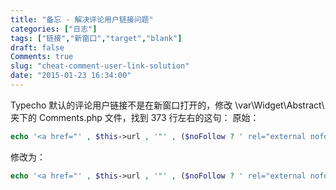```yaml
---
title: "备忘 - 解决评论用户链接问题"
categories: ["日志"]
tags: ["链接","新窗口","target","blank"]
draft: false
Comments: true
slug: "cheat-comment-user-link-solution"
date: "2015-01-23 16:34:00"
---
```


Typecho 默认的评论用户链接不是在新窗口打开的，修改 \var\Widget\Abstract\ 夹下的 Comments.php 文件，找到 373 行左右的这句：
原始：
```php
echo '<a href="' , $this->url , '"' , ($noFollow ? ' rel="external nofollow"' : NULL) , '>' , $this->author , '</a>';
```
修改为：
```php
echo '<a href="' , $this->url , '"' , ($noFollow ? ' rel="external nofollow"' : NULL) , ' target="_blank">' , $this->author , '</a>';
```


